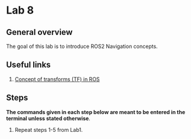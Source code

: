 # Lab 8

## General overview

The goal of this lab is to introduce ROS2 Navigation concepts.

## Useful links

1. [Concept of transforms (TF) in ROS](https://articulatedrobotics.xyz/ready-for-ros-6-tf/)



## Steps

**The commands given in each step below are meant to be entered in the terminal unless stated otherwise**.

1. Repeat steps 1-5 from Lab1.
